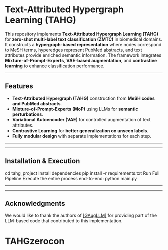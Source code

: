 # Text-Attributed Hypergraph Learning (TAHG)

This repository implements **Text-Attributed Hypergraph Learning (TAHG)** for **zero-shot multi-label text classification (ZMTC)** in biomedical domains. It constructs a **hypergraph-based representation** where nodes correspond to MeSH terms, hyperedges represent PubMed abstracts, and text attributes provide enriched semantic information. The framework integrates **Mixture-of-Prompt-Experts**, **VAE-based augmentation**, and **contrastive learning** to enhance classification performance.

---

##  Features
- **Text-Attributed Hypergraph (TAHG)** construction from **MeSH codes and PubMed abstracts**.
- **Mixture-of-Prompt-Experts (MoP)** using LLMs for **semantic perturbations**.
- **Variational Autoencoder (VAE)** for controlled augmentation of text attributes.
- **Contrastive Learning** for **better generalization on unseen labels**.
- **Fully modular design** with separate implementations for each step.

---

---

##  Installation & Execution

cd tahg_project
Install dependencies
pip install -r requirements.txt
Run Full Pipeline
Execute the entire process end-to-end:
python main.py

---

---
## Acknowledgments
We would like to thank the authors of [[GAugLLM]](https://arxiv.org/abs/2406.11945) for providing part of the LLM-based code that contributed to this implementation. 
 
# TAHGzerocon
